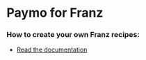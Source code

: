 # Paymo for Franz

### How to create your own Franz recipes:
* [Read the documentation](https://github.com/meetfranz/plugins)